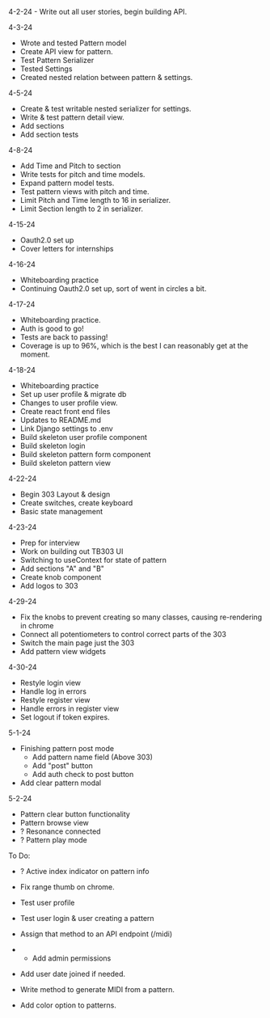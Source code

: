 4-2-24 - Write out all user stories, begin building API.

4-3-24
  - Wrote and tested Pattern model
  - Create API view for pattern.
  - Test Pattern Serializer
  - Tested Settings
  - Created nested relation between pattern & settings.

4-5-24
  - Create & test writable nested serializer for settings.
  - Write & test pattern detail view.
  - Add sections
  - Add section tests

4-8-24
  - Add Time and Pitch to section
  - Write tests for pitch and time models.
  - Expand pattern model tests.
  - Test pattern views with pitch and time.
  - Limit Pitch and Time length to 16 in serializer.
  - Limit Section length to 2 in serializer.

4-15-24
  - Oauth2.0 set up
  - Cover letters for internships

4-16-24
  - Whiteboarding practice
  - Continuing Oauth2.0 set up, sort of went in circles a bit.

4-17-24
  - Whiteboarding practice.
  - Auth is good to go!
  - Tests are back to passing!
  - Coverage is up to 96%, which is the best I can reasonably get at the moment.

4-18-24
  - Whiteboarding practice
  - Set up user profile & migrate db
  - Changes to user profile view.
  - Create react front end files
  - Updates to README.md
  - Link Django settings to .env
  - Build skeleton user profile component
  - Build skeleton login
  - Build skeleton pattern form component
  - Build skeleton pattern view

4-22-24
  - Begin 303 Layout & design
  - Create switches, create keyboard
  - Basic state management
  

4-23-24
  - Prep for interview
  - Work on building out TB303 UI
  - Switching to useContext for state of pattern
  - Add sections "A" and "B"
  - Create knob component
  - Add logos to 303

4-29-24
  - Fix the knobs to prevent creating so many classes, causing re-rendering in chrome
  - Connect all potentiometers to control correct parts of the 303
  - Switch the main page just the 303
  - Add pattern view widgets

4-30-24
  - Restyle login view
  - Handle log in errors
  - Restyle register view
  - Handle errors in register view
  - Set logout if token expires.

5-1-24
  - Finishing pattern post mode
    - Add pattern name field (Above 303)
    - Add "post" button
    - Add auth check to post button
  - Add clear pattern modal

5-2-24
  - Pattern clear button functionality
  - Pattern browse view
  - ? Resonance connected
  - ? Pattern play mode

To Do:


  - ? Active index indicator on pattern info
  - Fix range thumb on chrome.


  - Test user profile
  - Test user login & user creating a pattern
  - Assign that method to an API endpoint (/midi)
  - 
    - Add admin permissions
  - Add user date joined if needed.
  - Write method to generate MIDI from a pattern.
  - Add color option to patterns.
